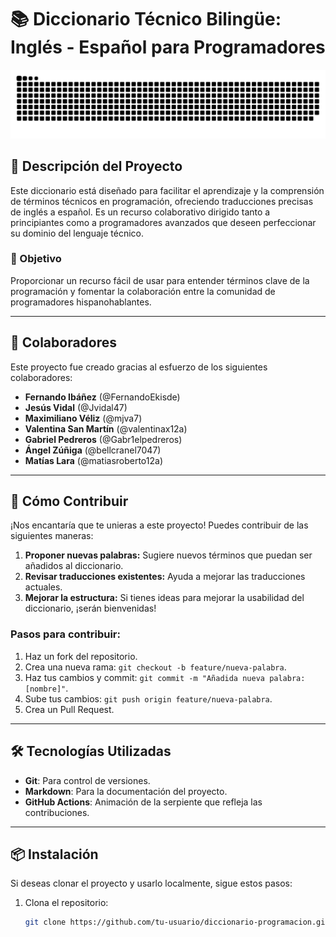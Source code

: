 # 📚 Diccionario Técnico Bilingüe: Inglés - Español para Programadores

![Snake animation](https://raw.githubusercontent.com/Platane/snk/output/github-contribution-grid-snake.svg)

## 🚀 Descripción del Proyecto

Este diccionario está diseñado para facilitar el aprendizaje y la comprensión de términos técnicos en programación, ofreciendo traducciones precisas de inglés a español. Es un recurso colaborativo dirigido tanto a principiantes como a programadores avanzados que deseen perfeccionar su dominio del lenguaje técnico.

### 🎯 Objetivo
Proporcionar un recurso fácil de usar para entender términos clave de la programación y fomentar la colaboración entre la comunidad de programadores hispanohablantes.

---

## 👥 Colaboradores

Este proyecto fue creado gracias al esfuerzo de los siguientes colaboradores:

- **Fernando Ibáñez**  (@FernandoEkisde)  
- **Jesús Vidal**  (@Jvidal47)  
- **Maximiliano Véliz**  (@mjva7)  
- **Valentina San Martín**  (@valentinax12a)  
- **Gabriel Pedreros**  (@Gabr1elpedreros)  
- **Ángel Zúñiga**  (@bellcranel7047)  
- **Matías Lara**  (@matiasroberto12a)

---

## 📖 Cómo Contribuir

¡Nos encantaría que te unieras a este proyecto! Puedes contribuir de las siguientes maneras:

1. **Proponer nuevas palabras:** Sugiere nuevos términos que puedan ser añadidos al diccionario.
2. **Revisar traducciones existentes:** Ayuda a mejorar las traducciones actuales.
3. **Mejorar la estructura:** Si tienes ideas para mejorar la usabilidad del diccionario, ¡serán bienvenidas!

### Pasos para contribuir:

1. Haz un fork del repositorio.
2. Crea una nueva rama: `git checkout -b feature/nueva-palabra`.
3. Haz tus cambios y commit: `git commit -m "Añadida nueva palabra: [nombre]"`.
4. Sube tus cambios: `git push origin feature/nueva-palabra`.
5. Crea un Pull Request.

---

## 🛠️ Tecnologías Utilizadas

- **Git**: Para control de versiones.
- **Markdown**: Para la documentación del proyecto.
- **GitHub Actions**: Animación de la serpiente que refleja las contribuciones.

---

## 📦 Instalación

Si deseas clonar el proyecto y usarlo localmente, sigue estos pasos:

1. Clona el repositorio:

   ```bash
   git clone https://github.com/tu-usuario/diccionario-programacion.git
